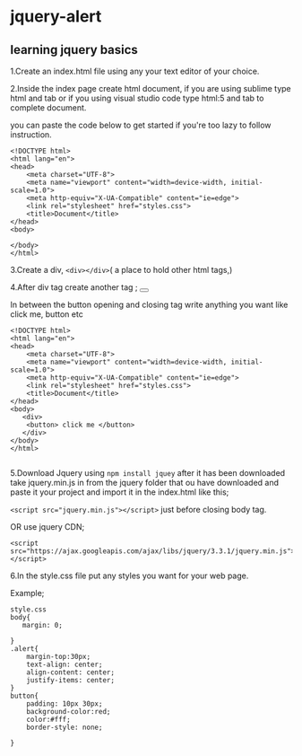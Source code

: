 # jquery-alert
## learning jquery basics 

1.Create an index.html file using any your text editor of your choice. 

2.Inside the index page create html document, if you are using sublime type html and tab or if you using visual studio code type html:5 and tab to complete document.

you can paste the code below to get started if you're too lazy to follow instruction.
```
<!DOCTYPE html>
<html lang="en">
<head>
    <meta charset="UTF-8">
    <meta name="viewport" content="width=device-width, initial-scale=1.0">
    <meta http-equiv="X-UA-Compatible" content="ie=edge">
    <link rel="stylesheet" href="styles.css">
    <title>Document</title>
</head>
<body>
   
</body>
</html>
```
3.Create a div, `<div></div>`( a place to hold other html tags,)

4.After div tag create another tag ; <button></button>

In between the button opening and closing tag write anything you want like click me, button etc
```
<!DOCTYPE html>
<html lang="en">
<head>
    <meta charset="UTF-8">
    <meta name="viewport" content="width=device-width, initial-scale=1.0">
    <meta http-equiv="X-UA-Compatible" content="ie=edge">
    <link rel="stylesheet" href="styles.css">
    <title>Document</title>
</head>
<body>
   <div> 
    <button> click me </button>
   </div>
</body>
</html>
 
 ```
5.Download Jquery using ```npm install jquey``` after it has been downloaded take jquery.min.js in from the jquery folder that ou have downloaded and paste it your project and import it in the index.html like this;

``` <script src="jquery.min.js"></script> ``` just before closing body tag.

OR use jquery CDN;

```
<script src="https://ajax.googleapis.com/ajax/libs/jquery/3.3.1/jquery.min.js"></script>

```

6.In the style.css file put any styles you want for your web page.

Example;
```
style.css
body{
   margin: 0; 
   
}
.alert{
    margin-top:30px;
    text-align: center;
    align-content: center;
    justify-items: center;
}
button{
    padding: 10px 30px;
    background-color:red;
    color:#fff;
    border-style: none;

}

```
